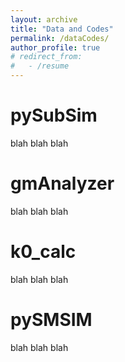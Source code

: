 ```yaml
---
layout: archive
title: "Data and Codes"
permalink: /dataCodes/
author_profile: true
# redirect_from:
#   - /resume
---
```


# pySubSim

blah blah blah

# gmAnalyzer

blah blah blah

# k0_calc

blah blah blah

# pySMSIM

blah blah blah
